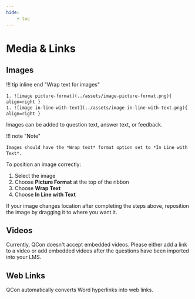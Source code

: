 ```yaml
---
hide:
    - toc
---
```


# Media & Links

## Images

!!! tip inline end "Wrap text for images"

    1. ![image picture-format](../assets/image-picture-format.png){ align=right }
    1. ![image in-line-with-text](../assets/image-in-line-with-text.png){ align=right }

Images can be added to question text, answer text, or feedback.

!!! note "Note"

    Images should have the *Wrap text* format option set to *In Line with Text*.

To position an image correctly:

1. Select the image
1. Choose **Picture Format** at the top of the ribbon
1. Choose **Wrap Text**
1. Choose **In Line with Text**

If your image changes location after completing the steps above, reposition the image by dragging it to where you want it.

## Videos

Currently, QCon doesn't accept embedded videos. Please either add a link to a video or add embedded videos after the questions have been imported into your LMS.

## Web Links

QCon automatically converts Word hyperlinks into web links.
